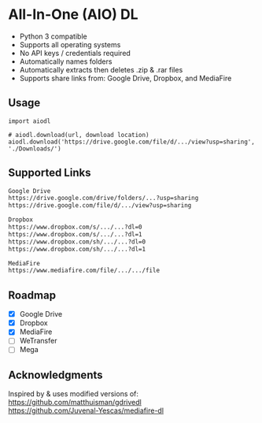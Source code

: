 # All-In-One (AIO) DL

- Python 3 compatible
- Supports all operating systems
- No API keys / credentials required
- Automatically names folders
- Automatically extracts then deletes .zip & .rar files
- Supports share links from: Google Drive, Dropbox, and MediaFire

## Usage
```python3
import aiodl

# aiodl.download(url, download location)
aiodl.download('https://drive.google.com/file/d/.../view?usp=sharing', './Downloads/')
```

## Supported Links
```txt
Google Drive
https://drive.google.com/drive/folders/...?usp=sharing
https://drive.google.com/file/d/.../view?usp=sharing

Dropbox
https://www.dropbox.com/s/.../...?dl=0
https://www.dropbox.com/s/.../...?dl=1
https://www.dropbox.com/sh/.../...?dl=0
https://www.dropbox.com/sh/.../...?dl=1

MediaFire
https://www.mediafire.com/file/.../.../file
```


## Roadmap
- [X] Google Drive
- [X] Dropbox
- [X] MediaFire
- [ ] WeTransfer
- [ ] Mega
 
## Acknowledgments
Inspired by & uses modified versions of:<br/>
https://github.com/matthuisman/gdrivedl <br/>
https://github.com/Juvenal-Yescas/mediafire-dl
